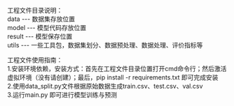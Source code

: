 工程文件目录说明：    
data --- 数据集存放位置  
model --- 模型代码存放位置  
result --- 模型保存位置  
utils --- 一些工具包，数据集划分、数据预处理、数据处理、评价指标等  

工程文件使用指南：  
1.安装环境依赖，安装方式：首先在工程文件目录位置打开cmd命令行；然后激活虚拟环境（没有请创建）；最后，pip install -r requirements.txt 即可完成安装  
2.使用data_split.py文件根据原始数据生成train.csv、test.csv、val.csv  
3.运行main.py 即可进行模型训练与预测  
